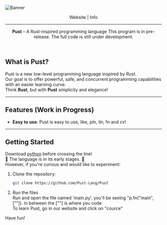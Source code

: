 <p align="center">
  
  ![Banner](https://github.com/user-attachments/assets/2912f1f3-4c54-4d49-86a3-acf5b147a244)
</p>
<p align="center">
  Website | Info 
</p>
<hr>
<p align="center">
  <b>Pust</b> – A Rust-inspired programming language  
  This program is in pre-release. The full code is still under development.
</p>


<br>

## What is Pust?

Pust is a new low-level programming language inspired by Rust.  
Our goal is to offer powerful, safe, and concurrent programming capabilities with an easier learning curve.  
Think **Rust**, but with **Pust** simplicity and elegance!

---

## Features (Work in Progress)

- **Easy to use**: Pust is easy to use, like, pln, iln, fn and cv!

---

## Getting Started
Download [python](https://python.org) before crossing the line! <br>
🚧 The language is in its early stages. 🚧  <br>
However, if you're curious and would like to experiment: <br>

1. Clone the repository: <br>  
   ```bash
   git clone https://github.com/Pust-Lang/Pust
   ```
2. Run the files <br>
   Run and open the file named 'main.py', you'll be seeing "p.fn("main", [""]). In between the [""] is where you code <br>
   To learn Pust, go in our website and click on "cource" <br>

Have fun!
